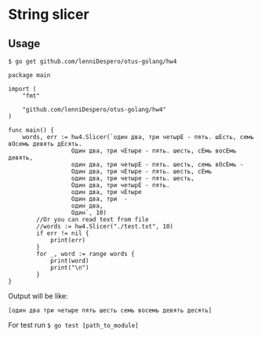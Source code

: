 # String slicer

## Usage
`$ go get github.com/lenniDespero/otus-golang/hw4`

    package main

	import (
    	"fmt"
    
    	"github.com/lenniDespero/otus-golang/hw4"
    )

	func main() {
		words, err := hw4.Slicer(`один два, три четырЕ - пять. шЕсть, семь вОсемь девять дЕсять.
                      Один два, три чЕтыре - пять. шесть, сЕмь восЕмь девять,
                      один два, три четырЕ - пять. шесть, семь вОсЕмь -
                      Один два, три чЕтыре - пять. шесть, сЕмь
                      один два, три четыре - пять. шесть,
                      Один два, три четырЕ - пять.
                      один два, три чЕтыре
                      Один два, три  -
                      один два,
                      Один`, 10)
            //Or you can read text from file        
           	//words := hw4.Slicer("./test.txt", 10)
        	if err != nil {
        		print(err)
        	}
        	for _, word := range words {
        		print(word)
        		print("\n")
        	}
	}

Output will be like: 

    [один два три четыре пять шесть семь восемь девять десять]

For test run `$ go test [path_to_module]`